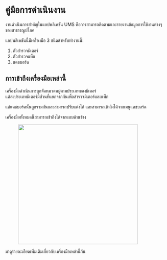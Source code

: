 # คู่มือการดำเนินงาน

งานดำเนินการสำคัญในแอปพลิเคชัน UMS คือการสามารถติดตามและรายงานข้อมูลการใช้งานต่างๆ ของสาธารณูปโภค

แอปพลิเคชันนี้มีเครื่องมือ 3 ชนิดสำหรับทำงานนี้:

1. ตัวสำรวจมิเตอร์
2. ตัวสำรวจแท็ก
3. แดชบอร์ด

## การเข้าถึงเครื่องมือเหล่านี้

เครื่องมือดำเนินการถูกจัดหมวดหมู่ตามประเภทของมิเตอร์\
แต่ละประเภทมิเตอร์มีส่วนที่แยกจากกันเพื่อสำรวจมิเตอร์และแท็ก

แต่แดชบอร์ดนั้นถูกรวมกันและสามารถปรับแต่งได้ และสามารถเข้าถึงได้จากเมนูแดชบอร์ด

เครื่องมือทั้งหมดนี้สามารถเข้าถึงได้จากแถบด้านข้าง

<figure><img src="../.gitbook/assets/image (14).png" alt="" width="375"><figcaption></figcaption></figure>

มาดูรายละเอียดเพิ่มเติมเกี่ยวกับเครื่องมือเหล่านี้กัน